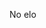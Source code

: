 <html lang="en">
<head>
    <meta property="og:title" content="Snahi super tuper website">
    <meta property="og:image" content="http://static01.nyt.com/images/2015/02/19/arts/international/19iht-btnumbers19A/19iht-btnumbers19A-facebookJumbo-v2.jpg">
</head>
<body>
	<p>No elo</p>
</body>
</html>
